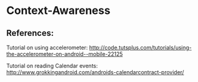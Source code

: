 Context-Awareness
=================


References:
-----------
Tutorial on using accelerometer: http://code.tutsplus.com/tutorials/using-the-accelerometer-on-android--mobile-22125

Tutorial on reading Calendar events: http://www.grokkingandroid.com/androids-calendarcontract-provider/

